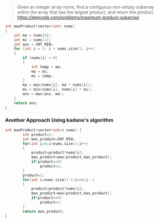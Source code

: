 

>Given an integer array nums, find a contiguous non-empty 
>subarray within the array that has the largest product, and return the product.
https://leetcode.com/problems/maximum-product-subarray/


```C++
int maxProduct(vector<int> nums)
{
    int ma = nums[0];
    int mi = nums[1];
    int ans = INT_MIN;
    for (int i = 1; i < nums.size(); i++)
    {
        if (nums[i] < 0)
        {
            int temp = ma;
            ma = mi;
            mi = temp;
        }
        ma = max(nums[i], ma * nums[i]);
        mi = min(nums[i], nums[i] * mi);
        ans = max(ans, ma);
    }
    return ans;
}
```

### Another Approach Using kadane's algorithm

```C++
int maxProduct(vector<int>& nums) {
        int product=1;
        int max_product=INT_MIN;
        for(int i=0;i<nums.size();i++)
        {
            product=product*nums[i];
            max_product=max(product,max_product);
            if(product==0)
                product=1;
        }
        product=1;
        for(int i=nums.size()-1;i>=0;i--)
        {
            product=product*nums[i];
            max_product=max(product,max_product);
            if(product==0)
                product=1;
        }
        return max_product;
}
```